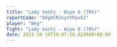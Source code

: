 ```yaml
---
title: "Lady Vashj - Wipe 6 (70%)"
reportCode: "9VghCRJvynYPpxG1"
player: "Weg"
fight: "Lady Vashj - Wipe 6 (70%)"
date: 2021-10-10T19:07:58.024000+00:00
---
```

